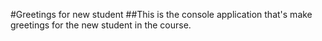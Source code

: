 ﻿#Greetings for new student
##This is the console application that's make greetings for the new student in the course.